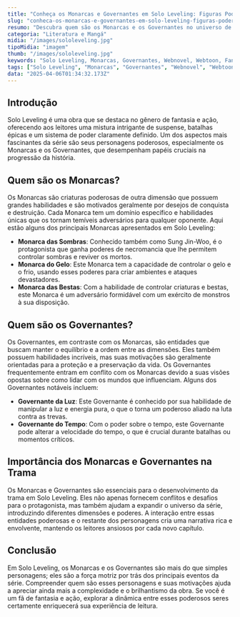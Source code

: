 ```yaml
---
title: "Conheça os Monarcas e Governantes em Solo Leveling: Figuras Poderosas do Universo"
slug: "conheca-os-monarcas-e-governantes-em-solo-leveling-figuras-poderosas-do-universo"
resumo: "Descubra quem são os Monarcas e os Governantes no universo de Solo Leveling, uma série sul-coreana de webnovel e webtoon que captura a imaginação de leitores ao redor do mundo. Este artigo explora as características, habilidades e a importância dessas entidades poderosas dentro da narrativa."
categoria: "Literatura e Mangá"
midia: "/images/sololeveling.jpg"
tipoMidia: "imagem"
thumb: "/images/sololeveling.jpg"
keywords: "Solo Leveling, Monarcas, Governantes, Webnovel, Webtoon, Fantasia, Manga, Sung Jin-Woo"
tags: ["Solo Leveling", "Monarcas", "Governantes", "Webnovel", "Webtoon", "Fantasia", "Manga", "Sung Jin-Woo"]
data: "2025-04-06T01:34:32.173Z"
---
```


## Introdução
Solo Leveling é uma obra que se destaca no gênero de fantasia e ação, oferecendo aos leitores uma mistura intrigante de suspense, batalhas épicas e um sistema de poder claramente definido. Um dos aspectos mais fascinantes da série são seus personagens poderosos, especialmente os Monarcas e os Governantes, que desempenham papéis cruciais na progressão da história.

## Quem são os Monarcas?
Os Monarcas são criaturas poderosas de outra dimensão que possuem grandes habilidades e são motivados geralmente por desejos de conquista e destruição. Cada Monarca tem um domínio específico e habilidades únicas que os tornam temíveis adversários para qualquer oponente. Aqui estão alguns dos principais Monarcas apresentados em Solo Leveling:
- **Monarca das Sombras**: Conhecido também como Sung Jin-Woo, é o protagonista que ganha poderes de necromancia que lhe permitem controlar sombras e reviver os mortos.
- **Monarca do Gelo**: Este Monarca tem a capacidade de controlar o gelo e o frio, usando esses poderes para criar ambientes e ataques devastadores.
- **Monarca das Bestas**: Com a habilidade de controlar criaturas e bestas, este Monarca é um adversário formidável com um exército de monstros à sua disposição.

## Quem são os Governantes?
Os Governantes, em contraste com os Monarcas, são entidades que buscam manter o equilíbrio e a ordem entre as dimensões. Eles também possuem habilidades incríveis, mas suas motivações são geralmente orientadas para a proteção e a preservação da vida. Os Governantes frequentemente entram em conflito com os Monarcas devido a suas visões opostas sobre como lidar com os mundos que influenciam. Alguns dos Governantes notáveis incluem:
- **Governante da Luz**: Este Governante é conhecido por sua habilidade de manipular a luz e energia pura, o que o torna um poderoso aliado na luta contra as trevas.
- **Governante do Tempo**: Com o poder sobre o tempo, este Governante pode alterar a velocidade do tempo, o que é crucial durante batalhas ou momentos críticos.

## Importância dos Monarcas e Governantes na Trama
Os Monarcas e Governantes são essenciais para o desenvolvimento da trama em Solo Leveling. Eles não apenas fornecem conflitos e desafios para o protagonista, mas também ajudam a expandir o universo da série, introduzindo diferentes dimensões e poderes. A interação entre essas entidades poderosas e o restante dos personagens cria uma narrativa rica e envolvente, mantendo os leitores ansiosos por cada novo capítulo.

## Conclusão
Em Solo Leveling, os Monarcas e os Governantes são mais do que simples personagens; eles são a força motriz por trás dos principais eventos da série. Compreender quem são esses personagens e suas motivações ajuda a apreciar ainda mais a complexidade e o brilhantismo da obra. Se você é um fã de fantasia e ação, explorar a dinâmica entre esses poderosos seres certamente enriquecerá sua experiência de leitura.